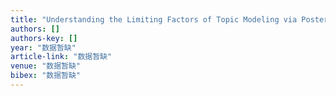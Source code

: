 ```yaml
---
title: "Understanding the Limiting Factors of Topic Modeling via Posterior Contraction Analysis (ICML 2014 Best Paper)"
authors: []
authors-key: []
year: "数据暂缺"
article-link: "数据暂缺"
venue: "数据暂缺"
bibex: "数据暂缺"
---
```

